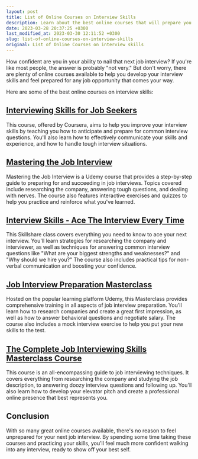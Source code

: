 ```yaml
---
layout: post
title: List of Online Courses on Interview Skills
description: Learn about the best online courses that will prepare you for your next job interview. Develop your interview skills through a range of training modules and exercises.
date: 2023-03-28 20:37:25 +0300
last_modified_at: 2023-03-30 12:11:52 +0300
slug: list-of-online-courses-on-interview-skills
original: List of Online Courses on interview skills
---
```

How confident are you in your ability to nail that next job interview? If you're like most people, the answer is probably "not very." But don't worry, there are plenty of online courses available to help you develop your interview skills and feel prepared for any job opportunity that comes your way.

Here are some of the best online courses on interview skills:

## [Interviewing Skills for Job Seekers](/career-development/improve-your-interviewing-skills-with-the-coursera-course.html)

This course, offered by Coursera, aims to help you improve your interview skills by teaching you how to anticipate and prepare for common interview questions. You'll also learn how to effectively communicate your skills and experience, and how to handle tough interview situations.

## [Mastering the Job Interview](/career-development/mastering-the-job-interview-udemy-course.html)

Mastering the Job Interview is a Udemy course that provides a step-by-step guide to preparing for and succeeding in job interviews. Topics covered include researching the company, answering tough questions, and dealing with nerves. The course also features interactive exercises and quizzes to help you practice and reinforce what you've learned.

## [Interview Skills - Ace The Interview Every Time](/career-development/interview-skills-ace-the-interview-every-time-skillshare-class.html)

This Skillshare class covers everything you need to know to ace your next interview. You'll learn strategies for researching the company and interviewer, as well as techniques for answering common interview questions like "What are your biggest strengths and weaknesses?" and "Why should we hire you?" The course also includes practical tips for non-verbal communication and boosting your confidence.

## [Job Interview Preparation Masterclass](/career-development/master-the-job-interview-a-comprehensive-pre-interview-preparation-course-on-udemy.html)

Hosted on the popular learning platform Udemy, this Masterclass provides comprehensive training in all aspects of job interview preparation. You'll learn how to research companies and create a great first impression, as well as how to answer behavioral questions and negotiate salary. The course also includes a mock interview exercise to help you put your new skills to the test.

## [The Complete Job Interviewing Skills Masterclass Course](/career-development/the-complete-job-interviewing-skills-masterclass-course.html)

This course is an all-encompassing guide to job interviewing techniques. It covers everything from researching the company and studying the job description, to answering doozy interview questions and following up. You'll also learn how to develop your elevator pitch and create a professional online presence that best represents you.

## Conclusion

With so many great online courses available, there's no reason to feel unprepared for your next job interview. By spending some time taking these courses and practicing your skills, you'll feel much more confident walking into any interview, ready to show off your best self.